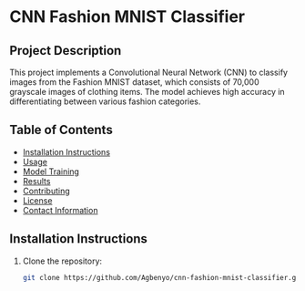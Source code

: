 # CNN Fashion MNIST Classifier

## Project Description
This project implements a Convolutional Neural Network (CNN) to classify images from the Fashion MNIST dataset, which consists of 70,000 grayscale images of clothing items. The model achieves high accuracy in differentiating between various fashion categories.

## Table of Contents
- [Installation Instructions](#installation-instructions)
- [Usage](#usage)
- [Model Training](#model-training)
- [Results](#results)
- [Contributing](#contributing)
- [License](#license)
- [Contact Information](#contact-information)

## Installation Instructions
1. Clone the repository:
   ```bash
   git clone https://github.com/Agbenyo/cnn-fashion-mnist-classifier.git
